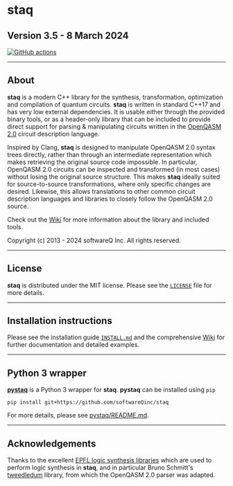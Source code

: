 # staq

## Version 3.5 - 8 March 2024

[![GitHub actions](https://github.com/softwareqinc/staq/actions/workflows/cmake.yml/badge.svg)](https://github.com/softwareQinc/staq/actions)

---

## About

**staq** is a modern C++ library for the synthesis, transformation,
optimization and compilation of quantum circuits.
**staq** is written in standard C++17 and has very low external dependencies.
It is usable either through the provided binary tools, or as a header-only
library that can be included to provide direct support for
parsing & manipulating circuits written in the
[OpenQASM 2.0](https://github.com/openqasm/openqasm/tree/OpenQASM2.x) circuit
description language.

Inspired by Clang, **staq** is designed to manipulate OpenQASM 2.0 syntax trees
directly, rather than through an intermediate representation which makes
retrieving the original source code impossible. In particular, OpenQASM 2.0
circuits can be inspected and transformed (in most cases) without losing the
original source structure. This makes **staq** ideally suited for
source-to-source transformations, where only specific changes are desired.
Likewise, this allows translations to other common circuit description languages
and libraries to closely follow the OpenQASM 2.0 source.

Check out the [Wiki](https://github.com/softwareQinc/staq/wiki) for more
information about the library and included tools.

Copyright (c) 2013 - 2024 softwareQ Inc. All rights reserved.

---

## License

**staq** is distributed under the MIT license. Please see the
[`LICENSE`](https://github.com/softwareQinc/staq/blob/main/LICENSE) file for
more details.

---

## Installation instructions

Please see the installation guide
[`INSTALL.md`](https://github.com/softwareQinc/staq/blob/main/INSTALL.md) and
the
comprehensive [Wiki](https://github.com/softwareQinc/staq/wiki) for further
documentation and detailed examples.

---

## Python 3 wrapper

[**pystaq**](https://github.com/softwareQinc/staq/blob/main/pystaq/) is a
Python 3 wrapper for **staq**. **pystaq** can be installed using `pip`

```shell
pip install git+https://github.com/softwareQinc/staq
```

For more details, please see
[pystaq/README.md](https://github.com/softwareQinc/staq/blob/main/pystaq/README.md).

---

## Acknowledgements

Thanks to the
excellent [EPFL logic synthesis libraries](https://github.com/lsils/lstools-showcase)
which are used to perform logic synthesis in **staq**, and in particular Bruno
Schmitt's [tweedledum](https://github.com/boschmitt/tweedledum) library, from
which the OpenQASM 2.0 parser was adapted.
